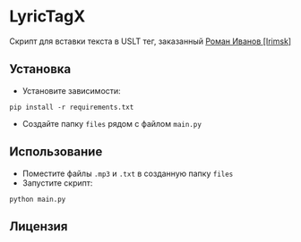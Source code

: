 # LyricTagX
Скрипт для вставки текста в USLT тег, заказанный [Роман Иванов [Irimsk]](https://www.fl.ru/users/irimsk/)

## Установка
* Установите зависимости: 
```
pip install -r requirements.txt
```
* Создайте папку ```files``` рядом с файлом ```main.py```
## Использование
* Поместите файлы ```.mp3``` и ```.txt``` в созданную папку ```files```
* Запустите скрипт:
```
python main.py
```

## Лицензия
